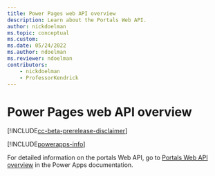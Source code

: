 ```yaml
---
title: Power Pages web API overview
description: Learn about the Portals Web API.
author: nickdoelman
ms.topic: conceptual
ms.custom: 
ms.date: 05/24/2022
ms.author: ndoelman
ms.reviewer: ndoelman
contributors:
    - nickdoelman
    - ProfessorKendrick
---
```


# Power Pages web API overview

[!INCLUDE[cc-beta-prerelease-disclaimer](../includes/cc-beta-prerelease-disclaimer.md)]

[!INCLUDE[powerapps-info](../includes/cc-powerapps-info.md)]

For detailed information on the portals Web API, go to [Portals Web API overview](/powerapps/maker/portals/web-api-overview) in the Power Apps documentation.

